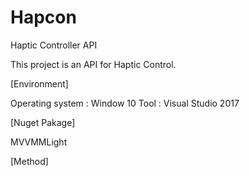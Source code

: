 # Hapcon
Haptic Controller API

This project is an API for Haptic Control.

[Environment]

  Operating system :  Window 10
  Tool : Visual Studio 2017
  
[Nuget Pakage]

   MVVMMLight
   
[Method]
